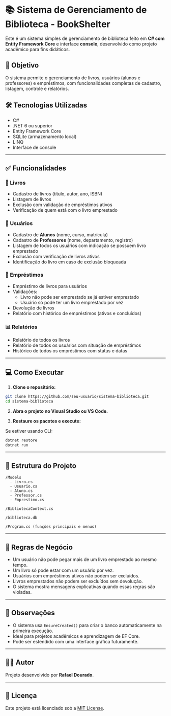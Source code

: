 # 📚 Sistema de Gerenciamento de Biblioteca - BookShelter

Este é um sistema simples de gerenciamento de biblioteca feito em **C# com Entity Framework Core** e interface **console**, desenvolvido como projeto acadêmico para fins didáticos.

## 🎯 Objetivo

O sistema permite o gerenciamento de livros, usuários (alunos e professores) e empréstimos, com funcionalidades completas de cadastro, listagem, controle e relatórios.

## 🛠 Tecnologias Utilizadas

- C#
- .NET 6 ou superior
- Entity Framework Core
- SQLite (armazenamento local)
- LINQ
- Interface de console

---

## ✅ Funcionalidades

### 📗 Livros

- Cadastro de livros (título, autor, ano, ISBN)
- Listagem de livros
- Exclusão com validação de empréstimos ativos
- Verificação de quem está com o livro emprestado

### 👤 Usuários

- Cadastro de **Alunos** (nome, curso, matrícula)
- Cadastro de **Professores** (nome, departamento, registro)
- Listagem de todos os usuários com indicação se possuem livro emprestado
- Exclusão com verificação de livros ativos
- Identificação do livro em caso de exclusão bloqueada

### 🔄 Empréstimos

- Empréstimo de livros para usuários
- Validações:
  - Livro não pode ser emprestado se já estiver emprestado
  - Usuário só pode ter um livro emprestado por vez
- Devolução de livros
- Relatório com histórico de empréstimos (ativos e concluídos)

### 📊 Relatórios

- Relatório de todos os livros
- Relatório de todos os usuários com situação de empréstimos
- Histórico de todos os empréstimos com status e datas

---

## 💻 Como Executar

1. **Clone o repositório:**

```bash
git clone https://github.com/seu-usuario/sistema-biblioteca.git
cd sistema-biblioteca
```

2. **Abra o projeto no Visual Studio ou VS Code.**

3. **Restaure os pacotes e execute:**

Se estiver usando CLI:

```bash
dotnet restore
dotnet run
```

---

## 🧠 Estrutura do Projeto

```
/Models
  - Livro.cs
  - Usuario.cs
  - Aluno.cs
  - Professor.cs
  - Emprestimo.cs

/BibliotecaContext.cs

/biblioteca.db

/Program.cs (funções principais e menus)
```

---

## 📌 Regras de Negócio

- Um usuário não pode pegar mais de um livro emprestado ao mesmo tempo.
- Um livro só pode estar com um usuário por vez.
- Usuários com empréstimos ativos não podem ser excluídos.
- Livros emprestados não podem ser excluídos sem devolução.
- O sistema mostra mensagens explicativas quando essas regras são violadas.

---

## 📝 Observações

- O sistema usa `EnsureCreated()` para criar o banco automaticamente na primeira execução.
- Ideal para projetos acadêmicos e aprendizagem de EF Core.
- Pode ser estendido com uma interface gráfica futuramente.

---

## 👨‍💻 Autor

Projeto desenvolvido por **Rafael Dourado**.

---

## 📃 Licença

Este projeto está licenciado sob a [MIT License](LICENSE).
